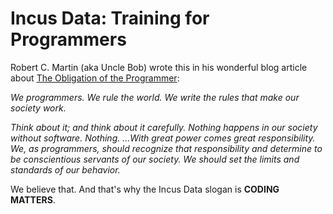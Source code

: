 # Incus Data: Training for Programmers

Robert C. Martin (aka Uncle Bob) wrote this in his wonderful blog article about [The Obligation of the Programmer](https://blog.cleancoder.com/uncle-bob/2014/11/15/WeRuleTheWorld.html):

*We programmers. We rule the world. We write the rules that make our society work.*

*Think about it; and think about it carefully. Nothing happens in our society without software. Nothing.*
*...With great power comes great responsibility. We, as programmers, should recognize that responsibility and determine to be conscientious servants of our society. We should set the limits and standards of our behavior.*

We believe that. And that's why the Incus Data slogan is **CODING MATTERS**.



[gp-incusdata]:
    https://incusdata.github.io
    "GitHub Pages — Incus Data Home Page"

